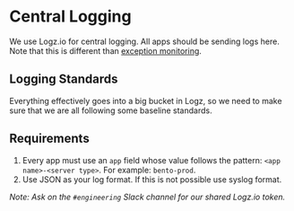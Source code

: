 # Central Logging

We use Logz.io for central logging. All apps should be sending logs here. Note that this is different than [exception monitoring](https://mitlibraries.github.io/guides/misc/exception_monitoring.html).

## Logging Standards

Everything effectively goes into a big bucket in Logz, so we need to make sure that we are all following some baseline standards.

## Requirements

1. Every app must use an `app` field whose value follows the pattern: `<app name>-<server type>`. For example: `bento-prod`.
2. Use JSON as your log format. If this is not possible use syslog format.

_Note: Ask on the `#engineering` Slack channel for our shared Logz.io token._
